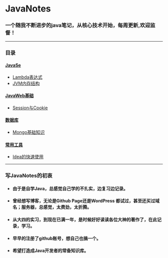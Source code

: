 # JavaNotes
 ###  **一个随我不断进步的java笔记，从核心技术开始，每周更新,欢迎监督！**

---

### 目录
#### [JavaSe](https://github.com/haodedong/JavaNotes/tree/master/JavaSE)
* [Lambda表达式](https://github.com/haodedong/JavaNotes/blob/master/JavaSE/Lambda%20%E8%A1%A8%E8%BE%BE%E5%BC%8F.md)
* [JVM内存结构](https://github.com/haodedong/JavaNotes/blob/master/JavaSE/JVM%E7%9A%84%E5%86%85%E5%AD%98%E7%BB%93%E6%9E%84.md)
#### [JavaWeb基础](https://github.com/haodedong/JavaNotes/tree/master/JavaWeb)
* [Session与Cookie](https://github.com/haodedong/JavaNotes/blob/master/JavaWeb%E5%9F%BA%E7%A1%80/Session%E4%B8%8ECookie.md)
#### [数据库](https://github.com/haodedong/JavaNotes/blob/master/Database)
* [Mongo基础知识](https://github.com/haodedong/JavaNotes/blob/master/Database/mongo%E5%9F%BA%E6%9C%AC%E7%9F%A5%E8%AF%86.md)
#### [常用工具](https://github.com/haodedong/JavaNotes/tree/master/CommonTools)
* [Idea的快速使用](https://github.com/haodedong/JavaNotes/blob/master/CommonTools/Intellij%20idea%20%E5%BF%AB%E9%80%9F%E4%BD%BF%E7%94%A8.md)
---
### 写JavaNotes的初衷

* #### 由于是自学Java，总感觉自己学的不扎实，边复习边记录。
* #### 曾经想写博客，无论是Github Page还是WordPress 都试过，甚至还买过域名；服务器，总感觉，太费劲，太折腾。
* ####  从大四的实习，到现在已满一年，是时候好好读读各位大神的著作了，在此记录，学习。
* #### 早早的注册了github账号，想自己也搞一个。
* #### 希望打造成Java开发者的常备知识库。
